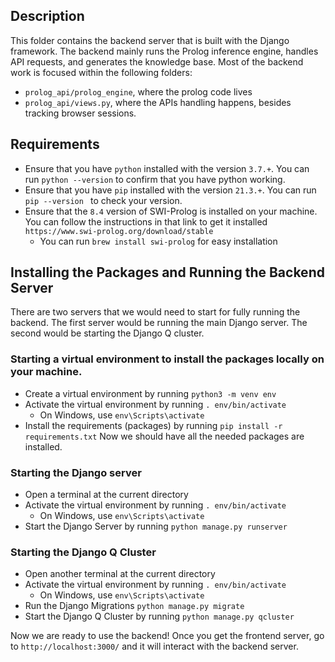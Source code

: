 ## Description
This folder contains the backend server that is built with the Django framework. The backend mainly runs the Prolog inference engine, handles API requests, and generates the knowledge base. Most of the backend work is focused within the following folders:
- `prolog_api/prolog_engine`, where the prolog code lives
- `prolog_api/views.py`, where the APIs handling happens, besides tracking browser sessions.

## Requirements
- Ensure that you have `python` installed with the version `3.7.+`. You can run `python --version` to confirm that you have python working. 
- Ensure that you have `pip` installed with the version `21.3.+`. You can run `pip --version ` to check your version. 
- Ensure that the `8.4` version of SWI-Prolog is installed on your machine. You can follow the instructions in that link to get it installed `https://www.swi-prolog.org/download/stable`
    - You can run `brew install swi-prolog` for easy installation

## Installing the Packages and Running the Backend Server

There are two servers that we would need to start for fully running the backend. The first server would be running the main Django server. The second would be starting the Django Q cluster. 

### Starting a virtual environment to install the packages locally on your machine. 
- Create a virtual environment by running `python3 -m venv env`
- Activate the virtual environment by running `. env/bin/activate`
    - On Windows, use `env\Scripts\activate`
- Install the requirements (packages) by running `pip install -r requirements.txt`
Now we should have all the needed packages are installed.

### Starting the Django server
- Open a terminal at the current directory
- Activate the virtual environment by running `. env/bin/activate`
    - On Windows, use `env\Scripts\activate`
- Start the Django Server by running `python manage.py runserver`
### Starting the Django Q Cluster
- Open another terminal at the current directory
- Activate the virtual environment by running `. env/bin/activate`
    - On Windows, use `env\Scripts\activate`
- Run the Django Migrations `python manage.py migrate`
- Start the Django Q Cluster by running `python manage.py qcluster`

Now we are ready to use the backend! Once you get the frontend server, go to `http://localhost:3000/` and it will interact with the backend server.  